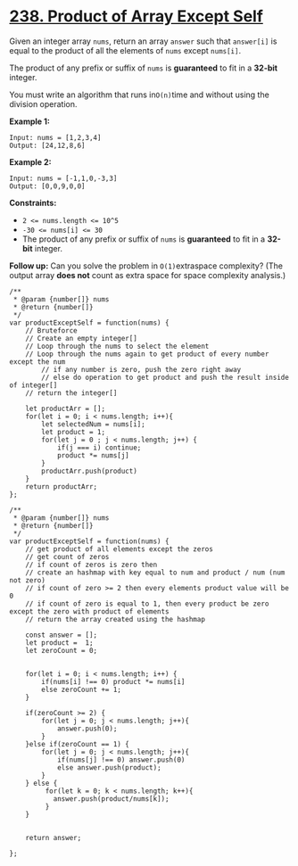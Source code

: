 # [238. Product of Array Except Self](https://leetcode.com/problems/product-of-array-except-self/description/)

Given an integer array `nums`, return an array `answer` such that `answer[i]` is equal to the product of all the elements of `nums` except `nums[i]`.

The product of any prefix or suffix of `nums` is **guaranteed**  to fit in a **32-bit**  integer.

You must write an algorithm that runs in`O(n)`time and without using the division operation.

**Example 1:**

```
Input: nums = [1,2,3,4]
Output: [24,12,8,6]
```

**Example 2:**

```
Input: nums = [-1,1,0,-3,3]
Output: [0,0,9,0,0]
```

**Constraints:**

- `2 <= nums.length <= 10^5`
- `-30 <= nums[i] <= 30`
- The product of any prefix or suffix of `nums` is **guaranteed**  to fit in a **32-bit**  integer.

**Follow up:** Can you solve the problem in `O(1)`extraspace complexity? (The output array **does not**  count as extra space for space complexity analysis.)

```
/**
 * @param {number[]} nums
 * @return {number[]}
 */
var productExceptSelf = function(nums) {
    // Bruteforce
    // Create an empty integer[]
    // Loop through the nums to select the element
    // Loop through the nums again to get product of every number except the num
        // if any number is zero, push the zero right away
        // else do operation to get product and push the result inside of integer[]
    // return the integer[]

    let productArr = [];
    for(let i = 0; i < nums.length; i++){
        let selectedNum = nums[i];
        let product = 1;
        for(let j = 0 ; j < nums.length; j++) {
            if(j === i) continue;
            product *= nums[j]
        }
        productArr.push(product)
    }
    return productArr;
};
```

```
/**
 * @param {number[]} nums
 * @return {number[]}
 */
var productExceptSelf = function(nums) {
    // get product of all elements except the zeros
    // get count of zeros
    // if count of zeros is zero then
    // create an hashmap with key equal to num and product / num (num not zero)
    // if count of zero >= 2 then every elements product value will be 0
    // if count of zero is equal to 1, then every product be zero except the zero with product of elements
    // return the array created using the hashmap

    const answer = [];
    let product =  1;
    let zeroCount = 0;


    for(let i = 0; i < nums.length; i++) {
        if(nums[i] !== 0) product *= nums[i]
        else zeroCount += 1;
    }

    if(zeroCount >= 2) {
        for(let j = 0; j < nums.length; j++){
            answer.push(0);
        }
    }else if(zeroCount == 1) {
        for(let j = 0; j < nums.length; j++){
            if(nums[j] !== 0) answer.push(0)
            else answer.push(product);
        }
    } else {
         for(let k = 0; k < nums.length; k++){
           answer.push(product/nums[k]);
         }
    }


    return answer;

};
```

